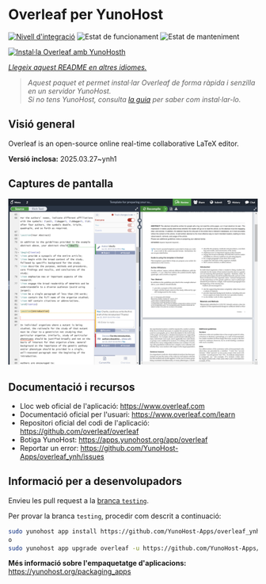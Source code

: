 <!--
N.B.: Aquest README ha estat generat automàticament per <https://github.com/YunoHost/apps/tree/master/tools/readme_generator>
NO s'ha de modificar manualment.
-->

# Overleaf per YunoHost

[![Nivell d'integració](https://apps.yunohost.org/badge/integration/overleaf)](https://ci-apps.yunohost.org/ci/apps/overleaf/)
![Estat de funcionament](https://apps.yunohost.org/badge/state/overleaf)
![Estat de manteniment](https://apps.yunohost.org/badge/maintained/overleaf)

[![Instal·la Overleaf amb YunoHosth](https://install-app.yunohost.org/install-with-yunohost.svg)](https://install-app.yunohost.org/?app=overleaf)

*[Llegeix aquest README en altres idiomes.](./ALL_README.md)*

> *Aquest paquet et permet instal·lar Overleaf de forma ràpida i senzilla en un servidor YunoHost.*  
> *Si no tens YunoHost, consulta [la guia](https://yunohost.org/install) per saber com instal·lar-lo.*

## Visió general

Overleaf is an open-source online real-time collaborative LaTeX editor.


**Versió inclosa:** 2025.03.27~ynh1

## Captures de pantalla

![Captures de pantalla de Overleaf](./doc/screenshots/screenshot.png)

## Documentació i recursos

- Lloc web oficial de l'aplicació: <https://www.overleaf.com>
- Documentació oficial per l'usuari: <https://www.overleaf.com/learn>
- Repositori oficial del codi de l'aplicació: <https://github.com/overleaf/overleaf>
- Botiga YunoHost: <https://apps.yunohost.org/app/overleaf>
- Reportar un error: <https://github.com/YunoHost-Apps/overleaf_ynh/issues>

## Informació per a desenvolupadors

Envieu les pull request a la [branca `testing`](https://github.com/YunoHost-Apps/overleaf_ynh/tree/testing).

Per provar la branca `testing`, procedir com descrit a continuació:

```bash
sudo yunohost app install https://github.com/YunoHost-Apps/overleaf_ynh/tree/testing --debug
o
sudo yunohost app upgrade overleaf -u https://github.com/YunoHost-Apps/overleaf_ynh/tree/testing --debug
```

**Més informació sobre l'empaquetatge d'aplicacions:** <https://yunohost.org/packaging_apps>
